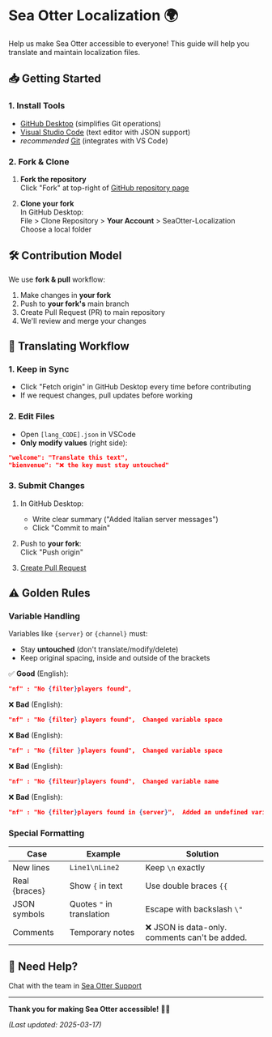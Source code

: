 # Sea Otter Localization 🌍

Help us make Sea Otter accessible to everyone! This guide will help you translate and maintain localization files.

## 📥 Getting Started

### 1. Install Tools
- [GitHub Desktop](https://desktop.github.com/) (simplifies Git operations)
- [Visual Studio Code](https://code.visualstudio.com/) (text editor with JSON support)
- *recommended* [Git](https://git-scm.com/download/) (integrates with VS Code)

### 2. Fork & Clone
1. **Fork the repository**  
   Click "Fork" at top-right of [GitHub repository page](https://github.com/sbowoskskk/SeaOtter-Localization)

2. **Clone your fork**  
   In GitHub Desktop:  
   File > Clone Repository > **Your Account** > SeaOtter-Localization  
   Choose a local folder

## 🛠 Contribution Model

We use **fork & pull** workflow:
1. Make changes in **your fork**
2. Push to **your fork's** main branch
3. Create Pull Request (PR) to main repository
4. We'll review and merge your changes

## 📝 Translating Workflow

### 1. Keep in Sync
- Click "Fetch origin" in GitHub Desktop every time before contributing
- If we request changes, pull updates before working

### 2. Edit Files
- Open `[lang_CODE].json` in VSCode  
- **Only modify values** (right side):
```json
"welcome": "Translate this text",
"bienvenue": "❌ the key must stay untouched" 
```

### 3. Submit Changes
1. In GitHub Desktop:  
   - Write clear summary ("Added Italian server messages")  
   - Click "Commit to main"

2. Push to **your fork**:  
   Click "Push origin" 

3. [Create Pull Request](https://docs.github.com/articles/creating-a-pull-request)

## ⚠️ Golden Rules

### Variable Handling
Variables like `{server}` or `{channel}` must:
- Stay **untouched** (don't translate/modify/delete)
- Keep original spacing, inside and outside of the brackets

✅ **Good** (English):  
```json
"nf" : "No {filter}players found",
```

❌ **Bad** (English):  
```json
"nf" : "No {filter} players found",  Changed variable space
```
❌ **Bad** (English):  
```json
"nf" : "No {filter }players found",  Changed variable space
```

❌ **Bad** (English):  
```json
"nf" : "No {filteur}players found",  Changed variable name
```
❌ **Bad** (English):  
```json
"nf" : "No {filter}players found in {server}",  Added an undefined variable
```

### Special Formatting
| Case          | Example                  | Solution               |
|---------------|--------------------------|------------------------|
| New lines     | `Line1\nLine2`           | Keep `\n` exactly      |
| Real {braces} | Show `{` in text         | Use double braces `{{` |
| JSON symbols  | Quotes `"` in translation| Escape with backslash `\"` |
| Comments      | Temporary notes          | ❌ JSON is data-only. comments can't be added. |

## 💬 Need Help?

Chat with the team in [Sea Otter Support](https://is.gd/SeaOtterSupport)

---

**Thank you for making Sea Otter accessible!** 🦦💚  

*(Last updated: 2025-03-17)*
